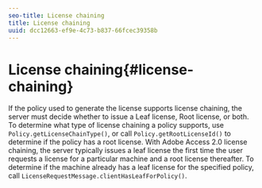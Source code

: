 ```yaml
---
seo-title: License chaining
title: License chaining
uuid: dcc12663-ef9e-4c73-b837-66fcec39358b
---
```


# License chaining{#license-chaining}

If the policy used to generate the license supports license chaining, the server must decide whether to issue a Leaf license, Root license, or both. To determine what type of license chaining a policy supports, use `Policy.getLicenseChainType()`, or call `Policy.getRootLicenseId()` to determine if the policy has a root license. With Adobe Access 2.0 license chaining, the server typically issues a leaf license the first time the user requests a license for a particular machine and a root license thereafter. To determine if the machine already has a leaf license for the specified policy, call `LicenseRequestMessage.clientHasLeafForPolicy()`. 
